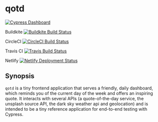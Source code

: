 # qotd

[![Cypress Dashboard](https://img.shields.io/badge/cypress-dashboard-green)](https://dashboard.cypress.io/projects/meud3z/runs)

Buildkite [![Buildkite Build Status](https://badge.buildkite.com/bd5a1ccb1b4aef4f0a4ce5ca9f940dae083c4120a2c323fb24.svg)](https://buildkite.com/cy-joe/quotr)

CircleCI [![CircleCI Build Status](https://circleci.com/gh/CypressJoseph/qotd.svg?style=svg)](<https://circleci.com/gh/CypressJoseph/qotd>)

Travis CI [![Travis Build Status](https://travis-ci.com/CypressJoseph/qotd.svg?branch=master)](https://travis-ci.com/CypressJoseph/qotd)

Netlify [![Netlify Deployment Status](https://api.netlify.com/api/v1/badges/f58b2fad-24d7-424a-87fb-82a3180f3af7/deploy-status)](https://app.netlify.com/sites/qotd-dashboard/deploys) 


## Synopsis

`qotd` is a tiny frontend application that serves a friendly, daily dashboard, which reminds you of the current day of the week and offers an inspiring quote. It interacts with several APIs (a quote-of-the-day service, the unsplash source API, the dark sky weather api and geolocation) and is intended to be a tiny reference application for end-to-end testing with Cypress.
